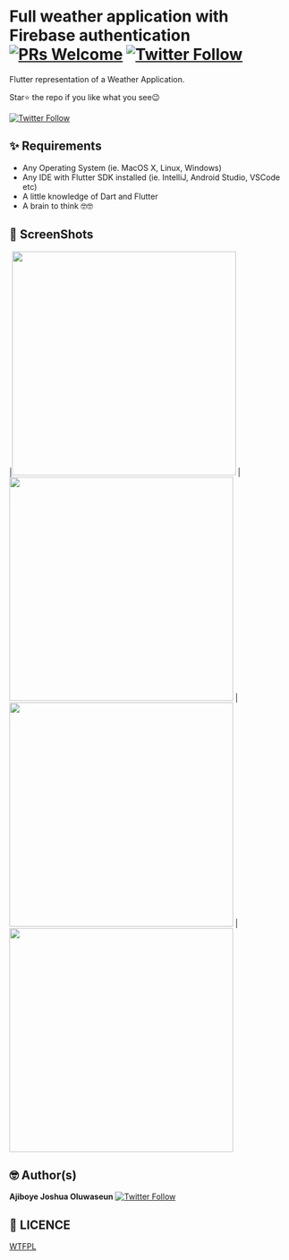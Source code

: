 # Full weather application with Firebase authentication [![PRs Welcome](https://img.shields.io/twitter/follow/joshcrevtor.svg?style=flat-square)](http://makeapullrequest.com) [![Twitter Follow](https://img.shields.io/twitter/follow/joshcrevtor.svg?style=social)](https://twitter.com/joshcrevtor)

Flutter representation of a Weather Application.

Star⭐ the repo if you like what you see😉

[![Twitter Follow](https://img.shields.io/twitter/follow/joshcrevtor.svg?style=social)](https://twitter.com/joshcrevtor)


## ✨ Requirements
* Any Operating System (ie. MacOS X, Linux, Windows)
* Any IDE with Flutter SDK installed (ie. IntelliJ, Android Studio, VSCode etc)
* A little knowledge of Dart and Flutter
* A brain to think 🤓🤓


## 📸 ScreenShots

|<img src="https://i.ibb.co/kHBB5SL/Screenshot-2020-12-16-12-51-57-735-com-example-weather-interview.jpg" width="400">
|<img src="https://i.ibb.co/5YXTDRY/Screenshot-2020-12-16-12-52-25-512-com-example-weather-interview.jpg" width="400">
|<img src="https://i.ibb.co/1Mfwpb8/Screenshot-2020-12-16-12-52-33-751-com-example-weather-interview.jpg" width="400">
|<img src="https://i.ibb.co/k2k7RyV/Screenshot-2020-12-16-12-52-58-781-com-example-weather-interview.jpg" width="400">

## 🤓 Author(s)
**Ajiboye Joshua Oluwaseun** [![Twitter Follow](https://img.shields.io/twitter/follow/joshcrevtor.svg?style=social)](https://twitter.com/joshcrevtor)


## 🔖 LICENCE
[WTFPL](http://www.wtfpl.net/about/)
